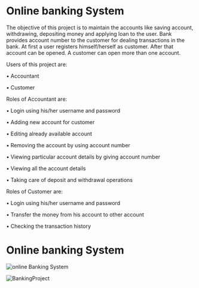 # Online banking System
The objective of this project is to maintain the accounts like saving account, withdrawing, depositing money and applying loan to the user. Bank provides account number to the customer for dealing transactions in the bank. At first a user registers himself/herself as customer. After that account can be opened. A customer can open more than one account.

Users of this project are:

• Accountant

• Customer

Roles of Accountant are:

• Login using his/her username and password

• Adding new account for customer

• Editing already available account

• Removing the account by using account number

• Viewing particular account details by giving account number

• Viewing all the account details

• Taking care of deposit and withdrawal operations

Roles of Customer are:

• Login using his/her username and password

• Transfer the money from his account to other account

• Checking the transaction history

# Online banking System
![online Banking System](https://user-images.githubusercontent.com/105916425/213883522-5fd87f5a-e7e1-4943-80c7-8b81ed32de8b.png)




![BankingProject](https://user-images.githubusercontent.com/105916425/213883381-86225413-50b5-4b06-a6e1-87f2417fffd5.png)


